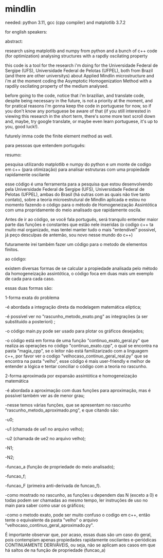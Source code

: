# mindlin

needed: python 3.11, gcc (cpp compiler) and matplotlib 3.7.2

for english speakers:

abstract:

research using matplotlib and numpy from python and a bunch of c++ code (for optimization) analysing
structures with a rapdly oscilating property

this code is a tool for the research i'm doing for the Universidade Federal de Sergipe (UFS), Universidade
Federal de Pelotas (UFPEL), both from Brazil (and there are other universitys) about Applied Mindlin microstructure
and i'm at the moment coding the Asymptotic Homogenization Method with a rapdily oscilating property of the medium analysed.

before going to the code, notice that i'm brazilian, and translate code, despite being necessary
in the future, is not a priority at the moment, and for pratical reasons i'm gonna keep the code
in portuguese for now, so if you don't know any portuguese be aware of that (if you still interested
in viewing this research in the short term, there's some more text scroll down and, maybe, try 
google translate, or maybe even learn portuguese, it's up to you, good luck!).

futurely imma code the finite element method as well.

para pessoas que entendem português:

resumo:

pesquisa utilizando matplotlib e numpy do python e um monte de codigo em c++ (para otimização) para analisar
estruturas com uma propiedade rapidamente oscilante 

esse código é uma ferramenta para a pesquisa que estou desenvolvendo pela Universidade Federal de Sergipe (UFS),
Universidade Federal de Pelotas (UFPEL), ambas do Brasil (há outras com as quais não tive tanto contato), sobre 
a teoria microestrutural de Mindlin aplicada e estou no momento fazendo o código para o método de Homogeneização
Assintótica com uma propridamente do meio analisado que rapidamente oscila.

Antes de ir ao código, se você fala português, será tranquilo entender maior parte das funções e constantes que
estão nele inseridas (o codigo c++ ta muito mal organizado, mas tentei manter tudo o mais "entendível" possivel,
já peço desculpas de antemão, sou novo nesse mundo do c++)

futuramente irei também fazer um código para o metodo de elementos finitos.

ao código:

existem diversas formas de se calcular a propiedade analisada pelo método da homogeneização assintótica, o código foca
em duas mais um exemplo de cada para cada caso.

essas duas formas são:

1-forma exata do problema

-é abordada a integração direta da modelagem matemática elíptica;

-é possível ver no "rascunho_metodo_exato.png" as integrações (a ser substituído a posteriori) ;

-o código main.py pode ser usado para plotar os gráficos desejados;

-o código está em forma de uma função "continuo_exato_geral.py" que realiza as operações no código "continuo_exato.cpp",
 o qual se encontra na pasta "magia_cpp", se o leitor não está familizarizado com a linguagem c++, por favor ver o codigo
 "velhocaso_continuo_geral_real.py" que se encontra na pasta "velho", esse código é mais user-friendly e melhor de entender
 a lógica e tentar conciliar o código com a teoria no rascunho.
 
2-forma aproximada por expansão assintótica e homogeneização matemática

-é abordada a aproximação com duas funções para aproximação, mas é possível também ver as de menor grau;

-nesse temos várias funções, que se apresentam no rascunho "rascunho_metodo_aproximado.png", e que citando são:

  -u0;
  
  -u1 (chamada de ue1 no arquivo velho);
  
  -u2 (chamada de ue2 no arquivo velho);
  
  -N1;
  
  -N2;
  
  -funcao_a (função de propriedade do meio analisado);
  
  -funcao_f;
  
  -funcao_F (primeira anti-derivada de funcao_f).
  
-como mostrado no rascunho, as funções u dependem das N (exceto a 0) e todas podem ser chamadas ao mesmo tempo, ler instruções
 de uso no main para saber como usar os gráficos;
 
-como o metodo exato, pode ser muito confuso o codigo em c++, então tente o equivalente da pasta "velho" o arquivo 
 "velhocaso_continuo_geral_aproximado.py".
 
É importante observar que, por acaso, essas duas são um caso do geral, pois contemplam apenas propiedades rapidamente oscilantes
e-periódicas CONTINUAMENTE DERIVÁVEIS, ou seja, não se aplicam aos casos em que há saltos de na função de propriedade (funcao_a)
